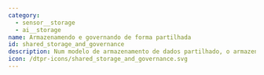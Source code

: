 ```yaml
---
category:
  - sensor__storage
  - ai__storage
name: Armazenamendo e governando de forma partilhada
id: shared_storage_and_governance
description: Num modelo de armazenamento de dados partilhado, o armazenamento de dados é partilhado entre várias partes e, uma vez que a infraestrutura é partilhada, torna-se possível aplicar a governação em torno da retenção, acesso e destruição dos dados através de políticas incorporadas na estrutura dos próprios dados.
icon: /dtpr-icons/shared_storage_and_governance.svg
---
```


